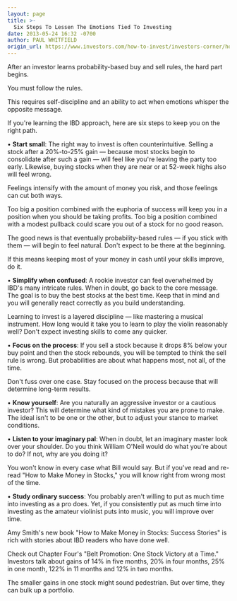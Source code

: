 ```yaml
---
layout: page
title: >-
  Six Steps To Lessen The Emotions Tied To Investing
date: 2013-05-24 16:32 -0700
author: PAUL WHITFIELD
origin_url: https://www.investors.com/how-to-invest/investors-corner/how-to-stay-calm-when-investing/
---
```


After an investor learns probability-based buy and sell rules, the hard part begins.

You must follow the rules.

This requires self-discipline and an ability to act when emotions whisper the opposite message.

If you're learning the IBD approach, here are six steps to keep you on the right path.

• **Start small**: The right way to invest is often counterintuitive. Selling a stock after a 20%-to-25% gain — because most stocks begin to consolidate after such a gain — will feel like you're leaving the party too early. Likewise, buying stocks when they are near or at 52-week highs also will feel wrong.

Feelings intensify with the amount of money you risk, and those feelings can cut both ways.

Too big a position combined with the euphoria of success will keep you in a position when you should be taking profits. Too big a position combined with a modest pullback could scare you out of a stock for no good reason.

The good news is that eventually probability-based rules — if you stick with them — will begin to feel natural. Don't expect to be there at the beginning.

If this means keeping most of your money in cash until your skills improve, do it.

• **Simplify when confused**: A rookie investor can feel overwhelmed by IBD's many intricate rules. When in doubt, go back to the core message. The goal is to buy the best stocks at the best time. Keep that in mind and you will generally react correctly as you build understanding.

Learning to invest is a layered discipline — like mastering a musical instrument. How long would it take you to learn to play the violin reasonably well? Don't expect investing skills to come any quicker.

• **Focus on the process**: If you sell a stock because it drops 8% below your buy point and then the stock rebounds, you will be tempted to think the sell rule is wrong. But probabilities are about what happens most, not all, of the time.

Don't fuss over one case. Stay focused on the process because that will determine long-term results.

• **Know yourself**: Are you naturally an aggressive investor or a cautious investor? This will determine what kind of mistakes you are prone to make. The ideal isn't to be one or the other, but to adjust your stance to market conditions.

• **Listen to your imaginary pal**: When in doubt, let an imaginary master look over your shoulder. Do you think William O'Neil would do what you're about to do? If not, why are you doing it?

You won't know in every case what Bill would say. But if you've read and re-read "How to Make Money in Stocks," you will know right from wrong most of the time.

• **Study ordinary success**: You probably aren't willing to put as much time into investing as a pro does. Yet, if you consistently put as much time into investing as the amateur violinist puts into music, you will improve over time.

Amy Smith's new book "How to Make Money in Stocks: Success Stories" is rich with stories about IBD readers who have done well.

Check out Chapter Four's "Belt Promotion: One Stock Victory at a Time." Investors talk about gains of 14% in five months, 20% in four months, 25% in one month, 122% in 11 months and 12% in two months.

The smaller gains in one stock might sound pedestrian. But over time, they can bulk up a portfolio.
